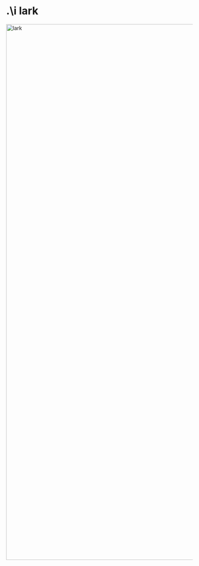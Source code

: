 # .\i lark

<img width="1448" alt="lark" src="https://github.com/user-attachments/assets/a44ec2f5-312a-4a93-8922-1bbc55967f81" />
